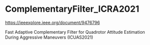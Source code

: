 # ComplementaryFilter_ICRA2021

https://ieeexplore.ieee.org/document/9476796


Fast Adaptive Complementary Filter for Quadrotor Attitude Estimation During Aggressive Maneuvers (ICUAS2021)
